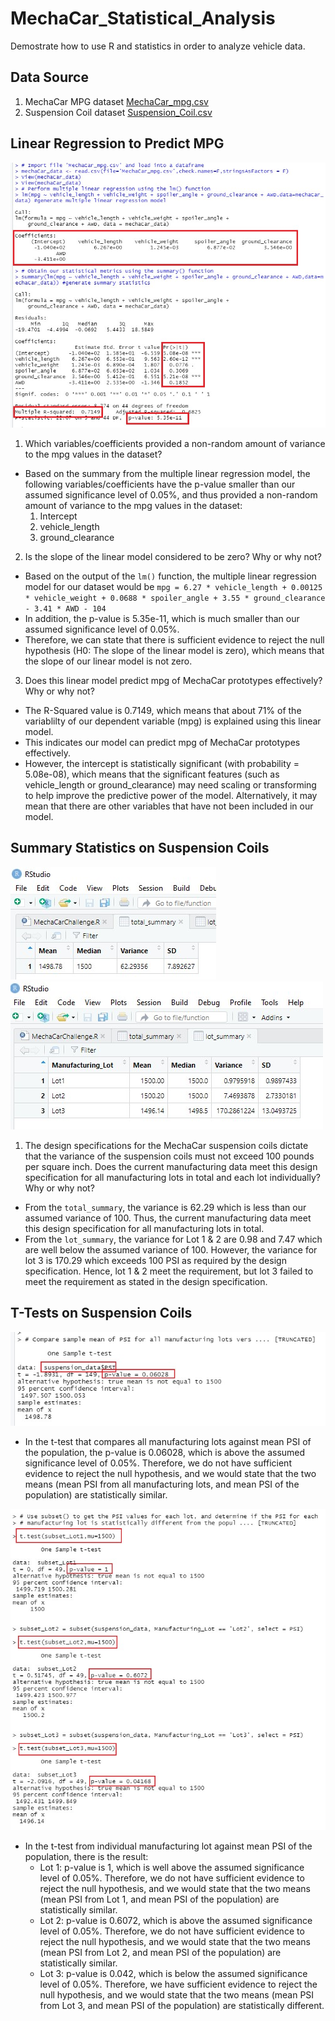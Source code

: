 # MechaCar_Statistical_Analysis
Demostrate how to use R and statistics in order to analyze vehicle data.

## Data Source
1. MechaCar MPG dataset [MechaCar_mpg.csv](MechaCar_mpg.csv)
2. Suspension Coil dataset [Suspension_Coil.csv](Suspension_Coil.csv)

## Linear Regression to Predict MPG
![image1](Images/Deliverable-1-results.jpg)

1. Which variables/coefficients provided a non-random amount of variance to the mpg values in the dataset?

* Based on the summary from the multiple linear regression model, the following variables/coefficients have the p-value smaller than our assumed significance level of 0.05%, and thus provided a non-random amount of variance to the mpg values in the dataset:
    1. Intercept
    2. vehicle_length
    3. ground_clearance

2. Is the slope of the linear model considered to be zero? Why or why not?
* Based on the output of the `lm()` function, the multiple linear regression model for our dataset would be `mpg = 6.27 * vehicle_length + 0.00125 * vehicle_weight + 0.0688 * spoiler_angle + 3.55 * ground_clearance - 3.41 * AWD - 104`
* In addition, the p-value is 5.35e-11, which is much smaller than our assumed significance level of 0.05%.
* Therefore, we can state that there is sufficient evidence to reject the null hypothesis (H0: The slope of the linear model is zero), which means that the slope of our linear model is not zero.

3. Does this linear model predict mpg of MechaCar prototypes 
effectively? Why or why not?
* The R-Squared value is 0.7149, which means that about 71% of the variablilty of our dependent variable (mpg) is explained using this linear model.
* This indicates our model can predict mpg of MechaCar prototypes effectively.
* However, the intercept is statistically significant (with probability = 5.08e-08), which means that the significant features (such as vehicle_length or ground_clearance) may need scaling or transforming to help improve the predictive power of the model. Alternatively, it may mean that there are other variables that have not been included in our model.


## Summary Statistics on Suspension Coils
![image2](Images/total_summary.jpg)
![image3](Images/lot_summary.jpg)

1. The design specifications for the MechaCar suspension coils dictate that the variance of the suspension coils must not exceed 100 pounds per square inch. Does the current manufacturing data meet this design specification for all manufacturing lots in total and each lot individually? Why or why not?

* From the `total_summary`, the variance is 62.29 which is less than our assumed variance of 100.  Thus, the current manufacturing data meet this design specification for all manufacturing lots in total.
* From the `lot_summary`, the variance for Lot 1 & 2 are 0.98 and 7.47 which are well below the assumed variance of 100.  However, the variance for lot 3 is 170.29 which exceeds 100 PSI as required by the design specification.  Hence, lot 1 & 2 meet the requirement, but lot 3 failed to meet the requirement as stated in the design specification.


## T-Tests on Suspension Coils
![image4](Images/t-test1.jpg)

* In the t-test that compares all manufacturing lots against mean PSI of the population, the p-value is 0.06028, which is above the assumed significance level of 0.05%.  Therefore, we do not have sufficient evidence to reject the null hypothesis, and we would state that the two means (mean PSI from all manufacturing lots, and mean PSI of the population) are statistically similar.

![image5](Images/t-test2.jpg)

* In the t-test from individual manufacturing lot against mean PSI of the population, there is the result:
    * Lot 1: p-value is 1, which is well above the assumed significance level of 0.05%.  Therefore, we do not have sufficient evidence to reject the null hypothesis, and we would state that the two means (mean PSI from Lot 1, and mean PSI of the population) are statistically similar.
    * Lot 2: p-value is 0.6072, which is above the assumed significance level of 0.05%.  Therefore, we do not have sufficient evidence to reject the null hypothesis, and we would state that the two means (mean PSI from Lot 2, and mean PSI of the population) are statistically similar.
    * Lot 3: p-value is 0.042, which is below the assumed significance level of 0.05%.  Therefore, we have sufficient evidence to reject the null hypothesis, and we would state that the two means (mean PSI from Lot 3, and mean PSI of the population) are statistically different.
